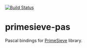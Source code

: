 [![Build Status](https://travis-ci.org/JulStrat/primesieve-pas.png?branch=loadlib)](https://travis-ci.org/JulStrat/primesieve-pas)

# primesieve-pas

Pascal bindings for [PrimeSieve](https://github.com/kimwalisch/primesieve) library.
